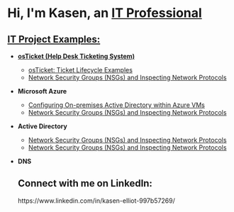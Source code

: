 <h1>Hi, I'm Kasen, an <a href="(https://www.linkedin.com/in/kasen-elliot-997b57269/)">IT Professional</h1> 

<h2> IT Project Examples:</h2>

- <b>osTicket (Help Desk Ticketing System)</b>
  - [osTicket: Ticket Lifecycle Examples](https://github.com/Kasen-Elliot/ticket-lifecycle)
  - [Network Security Groups (NSGs) and Inspecting Network Protocols](https://github.com/Kasen-Elliot/azure-network-protocols-) 
- <b>Microsoft Azure</b>
  - [Configuring On-premises Active Directory within Azure VMs](https://github.com/Kasen-Elliot/configure-ad-)
  - [Network Security Groups (NSGs) and Inspecting Network Protocols](https://github.com/Kasen-Elliot/azure-network-protocols-) 
- <b>Active Directory</b>
  - [Network Security Groups (NSGs) and Inspecting Network Protocols](https://github.com/Kasen-Elliot/azure-network-protocols-)
  - [Network Security Groups (NSGs) and Inspecting Network Protocols](https://github.com/Kasen-Elliot/azure-network-protocols-)
- <b>DNS</b> 
 

  <h2>Connect with me on LinkedIn:</h2>
      https://www.linkedin.com/in/kasen-elliot-997b57269/
